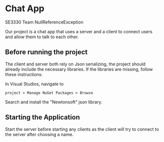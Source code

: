 # Chat App

SE3330 Team NullReferenceException

Our project is a chat app that uses a server and a client to connect users and allow them to talk to each other.

## Before running the project

The client and server both rely on Json serializing, the project should already include the necessary libraries. If the libraries are missing, follow these instructions:

In Visual Studios, navigate to 
```
project > Manage NuGet Packages > Browse
```

Search  and install the "Newtonsoft" json library.

## Starting the Application

Start the server before starting any clients as the client will try to connect to the server after choosing a name.